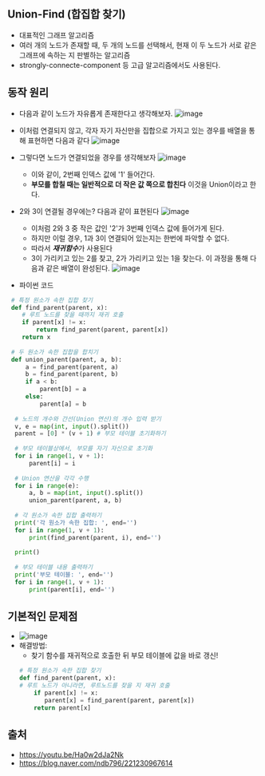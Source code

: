 ## Union-Find (합집합 찾기)
* 대표적인 그래프 알고리즘
* 여러 개의 노드가 존재할 때, 두 개의 노드를 선택해서, 현재 이 두 노드가 서로 같은 그래프에 속하는 지 판별하는 알고리즘
* strongly-connecte-component 등 고급 알고리즘에서도 사용된다.

## 동작 원리
 * 다음과 같이 노드가 자유롭게 존재한다고 생각해보자.
   ![image](https://user-images.githubusercontent.com/98008421/163124222-603e87d5-6daa-4a0a-873a-c85d1a742864.png)
 * 이처럼 연결되지 않고, 각자 자기 자신만을 집합으로 가지고 있는 경우를 배열을 통해 표현하면 다음과 같다
   ![image](https://user-images.githubusercontent.com/98008421/163124566-460355ea-f63c-4733-9064-21fbd0bbf325.png)
 * 그렇다면 노드가 연결되었을 경우를 생각해보자
   ![image](https://user-images.githubusercontent.com/98008421/163124884-74c3ae16-8028-4f37-8b26-1d2ce4c95820.png)
   - 이와 같이, 2번째 인덱스 값에 '1' 들어간다.
   - **부모를 합칠 때는 일반적으로 더 작은 값 쪽으로 합친다** 이것을 Union이라고 한다.
 * 2와 3이 연결될 경우에는? 다음과 같이 표현된다
   ![image](https://user-images.githubusercontent.com/98008421/163125308-e6c3305b-a9be-435e-9d6c-34722176f983.png)
   - 이처럼 2와 3 중 작은 값인 '2'가 3번째 인덱스 값에 들어가게 된다.
   - 하지만 이럴 경우, 1과 3이 연결되어 있는지는 한번에 파악할 수 없다.
   - 따라서 ***재귀함수***가 사용된다
   - 3이 가리키고 있는 2를 찾고, 2가 가리키고 있는 1을 찾는다. 이 과정을 통해 다음과 같은 배열이 완성된다.
     ![image](https://user-images.githubusercontent.com/98008421/163126026-ad32430c-b1dd-4871-b0e5-20a55f8ba370.png)

   
 * 파이썬 코드
```python
 # 특정 원소가 속한 집합 찾기
 def find_parent(parent, x):
    # 루트 노드를 찾을 때까지 재귀 호출
    if parent[x] != x:
        return find_parent(parent, parent[x])
    return x
 
 # 두 원소가 속한 집합을 합치기
 def union_parent(parent, a, b):
     a = find_parent(parent, a)
     b = find_parent(parent, b)
     if a < b:
         parent[b] = a
     else:
         parent[a] = b
  
  # 노드의 개수와 간선(Union 연산)의 개수 입력 받기
  v, e = map(int, input().split())
  parent = [0] * (v + 1) # 부모 테이블 초기화하기
  
  # 부모 테이블상에서, 부모를 자기 자신으로 초기화
  for i in range(1, v + 1):
      parent[i] = i
  
  # Union 연산을 각각 수행
  for i in range(e):
      a, b = map(int, input().split())
      union_parent(parent, a, b)
  
  # 각 원소가 속한 집합 출력하기
  print('각 원소가 속한 집합: ', end='')
  for i in range(1, v + 1):
      print(find_parent(parent, i), end='')
  
  print()
  
  # 부모 테이블 내용 출력하기
  print('부모 테이블: ', end='')
  for i in range(1, v + 1):
      print(parent[i], end='')
```

## 기본적인 문제점
   * ![image](https://user-images.githubusercontent.com/98008421/163128395-69ff99f7-6bb6-4066-8f39-327a7718444b.png)
   * 해결방법:
     - 찾기 함수를 재귀적으로 호출한 뒤 부모 테이블에 값을 바로 갱신!
     ``` python
     # 특정 원소가 속한 집합 찾기
     def find_parent(parent, x):
     # 루트 노드가 아니라면, 루트노드를 찾을 지 재귀 호출
         if parent[x] != x:
            parent[x] = find_parent(parent, parent[x])
         return parent[x]
     ```
 
 ## 출처
  + https://youtu.be/Ha0w2dJa2Nk
  + https://blog.naver.com/ndb796/221230967614

